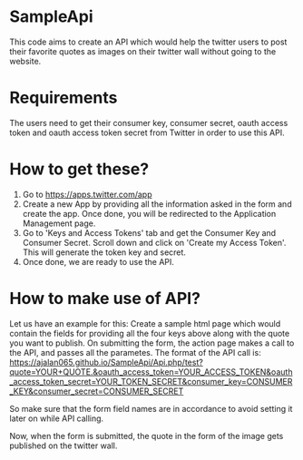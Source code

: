 # SampleApi

This code aims to create an API which would help the twitter users to post their favorite quotes as images on their twitter wall without going to the website.

Requirements
============
The users need to get their consumer key, consumer secret, oauth access token and oauth access token secret from Twitter in order to use this API.

How to get these?
=================
1. Go to https://apps.twitter.com/app
2. Create a new App by providing all the information asked in the form and create the app. Once done, you will be redirected to the Application Management page.
3. Go to 'Keys and Access Tokens' tab and get the Consumer Key and Consumer Secret. Scroll down and click on 'Create my Access Token'. This will generate the token key and secret.
4. Once done, we are ready to use the API.

How to make use of API?
=======================
Let us have an example for this:
Create a sample html page which would contain the fields for providing all the four keys above along with the quote you want to publish.
On submitting the form, the action page makes a call to the API, and passes all the parametes.
The format of the API call is:
https://ajalan065.github.io/SampleApi/Api.php/test?quote=YOUR+QUOTE.&oauth_access_token=YOUR_ACCESS_TOKEN&oauth_access_token_secret=YOUR_TOKEN_SECRET&consumer_key=CONSUMER_KEY&consumer_secret=CONSUMER_SECRET

So make sure that the form field names are in accordance to avoid setting it later on while API calling.

Now, when the form is submitted, the  quote in the form of the image gets published on the twitter wall.
